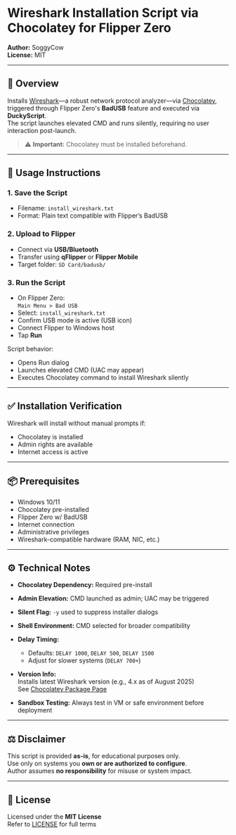# Wireshark Installation Script via Chocolatey for Flipper Zero

**Author:** SoggyCow  
**License:** MIT

---

## 📡 Overview

Installs [Wireshark](https://www.wireshark.org/)—a robust network protocol analyzer—via [Chocolatey](https://chocolatey.org/), triggered through Flipper Zero's **BadUSB** feature and executed via **DuckyScript**.  
The script launches elevated CMD and runs silently, requiring no user interaction post-launch.

> ⚠️ **Important:** Chocolatey must be installed beforehand.

---

## 🚀 Usage Instructions

### 1. Save the Script

- Filename: `install_wireshark.txt`  
- Format: Plain text compatible with Flipper’s BadUSB

### 2. Upload to Flipper

- Connect via **USB/Bluetooth**
- Transfer using **qFlipper** or **Flipper Mobile**
- Target folder: `SD Card/badusb/`

### 3. Run the Script

- On Flipper Zero:  
  `Main Menu > Bad USB`
- Select: `install_wireshark.txt`
- Confirm USB mode is active (USB icon)
- Connect Flipper to Windows host
- Tap **Run**

Script behavior:
- Opens Run dialog  
- Launches elevated CMD (UAC may appear)  
- Executes Chocolatey command to install Wireshark silently

---

## ✅ Installation Verification

Wireshark will install without manual prompts if:
- Chocolatey is installed  
- Admin rights are available  
- Internet access is active

---

## 📦 Prerequisites

- Windows 10/11  
- Chocolatey pre-installed  
- Flipper Zero w/ BadUSB  
- Internet connection  
- Administrative privileges  
- Wireshark-compatible hardware (RAM, NIC, etc.)

---

## ⚙️ Technical Notes

- **Chocolatey Dependency:** Required pre-install  
- **Admin Elevation:** CMD launched as admin; UAC may be triggered  
- **Silent Flag:** `-y` used to suppress installer dialogs  
- **Shell Environment:** CMD selected for broader compatibility  
- **Delay Timing:**  
  - Defaults: `DELAY 1000`, `DELAY 500`, `DELAY 1500`  
  - Adjust for slower systems (`DELAY 700+`)

- **Version Info:**  
  Installs latest Wireshark version (e.g., 4.x as of August 2025)  
  See [Chocolatey Package Page](https://community.chocolatey.org/packages/wireshark)

- **Sandbox Testing:** Always test in VM or safe environment before deployment

---

## ⚖️ Disclaimer

This script is provided **as-is**, for educational purposes only.  
Use only on systems you **own or are authorized to configure**.  
Author assumes **no responsibility** for misuse or system impact.

---

## 📄 License

Licensed under the **MIT License**  
Refer to [LICENSE](LICENSE) for full terms
